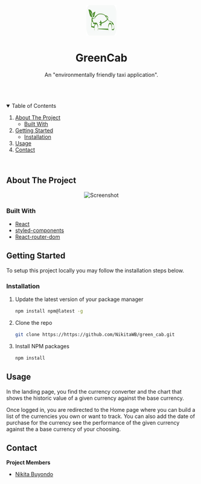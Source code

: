 <br />
<p align="center">
<img src="src/images/logo.svg" alt="Logo" width="80" height="80">

  <h1 align="center">GreenCab</h1>

  <p align="center">
    An "environmentally friendly taxi application".
    <br />
    <br />
    <br />
  </p>
</p>
<br />

<details open="open">
  <summary>Table of Contents</summary>
  <ol>
    <li>
      <a href="#about-the-project">About The Project</a>
      <ul>
        <li><a href="#built-with">Built With</a></li>
      </ul>
    </li>
    <li>
      <a href="#getting-started">Getting Started</a>
      <ul>
        <li><a href="#installation">Installation</a></li>
      </ul>
    </li>
    <li><a href="#usage">Usage</a></li>
    <li><a href="#contact">Contact</a></li>
  </ol>
</details>
<br />

## About The Project

<p align="center">
    <img src="src\img\bev-iphone11promax.svg" alt="Screenshot">
</p>

### Built With

- [React](https://reactjs.org/)
- [styled-components](https://styled-components.com/)
- [React-router-dom](https://reactrouter.com/web/guides/quick-start)


## Getting Started

To setup this project locally you may follow the installation steps below.

### Installation

1. Update the latest version of your package manager
   ```sh
   npm install npm@latest -g
   ```
2. Clone the repo
   ```sh
   git clone https://https://github.com/NikitaWB/green_cab.git
   ```
3. Install NPM packages
   ```sh
   npm install
   ```

## Usage

In the landing page, you find the currency converter and the chart that shows the historic value of a given currency against the base currency.

Once logged in, you are redirected to the Home page where you can build a list of the currencies you own or want to track. You can also add the date of purchase for the currency see the performance of the given currency against the a base currency of your choosing.



## Contact

**Project Members**

- [Nikita Buyondo](https://github.com/NikitaWB)

